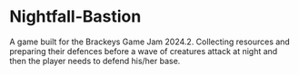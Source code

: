 # Nightfall-Bastion
A game built for the Brackeys Game Jam 2024.2. Collecting resources and preparing their defences before a wave of creatures attack at night and then the player needs to defend his/her base.
